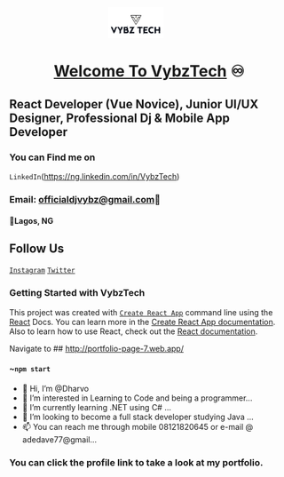 <div align="center"> <img
  src="VYBZTECH%20MAIN.png"
  alt="VybzTech Logo Image"
  title="Betfuse Logo"
  style="display: inline-block; width: 100px;padding-right: 3rem;">
  <h1><a href='https://portfolio-page-7.web.app/' target="_blank">Welcome To VybzTech</a> ♾</h1>
</div>

## React Developer (Vue Novice), Junior UI/UX Designer, Professional Dj & Mobile App Developer 
### You can Find me on 
`LinkedIn`(https://ng.linkedin.com/in/VybzTech)
### Email: officialdjvybz@gmail.com📧
#### 📍Lagos, NG


## Follow Us
[`Instagram`](https://www.instagram.com/vybz.tech)
[`Twitter`](https://twitter.com/djay_vybz)

### Getting Started with VybzTech
This project was created with [`Create React App`](https://github.com/facebook/create-react-app) command line using the [React](https://react.dev/) Docs. You can learn more in the [Create React App documentation](https://facebook.github.io/create-react-app/docs/getting-started). Also to learn how to use React, check out the [React documentation](https://reactjs.org/).

Navigate to ## http://portfolio-page-7.web.app/
#### ~`npm start` 

- 👋 Hi, I’m @Dharvo
- 👀 I’m interested in Learning to Code and being a programmer...
- 🌱 I’m currently learning .NET using C# ...
- 💞️ I’m looking to become a full stack developer studying Java ...
- 📫 You can reach me through mobile 08121820645 or e-mail @ adedave77@gmail...

### You can click the profile link to take a look at my portfolio.


